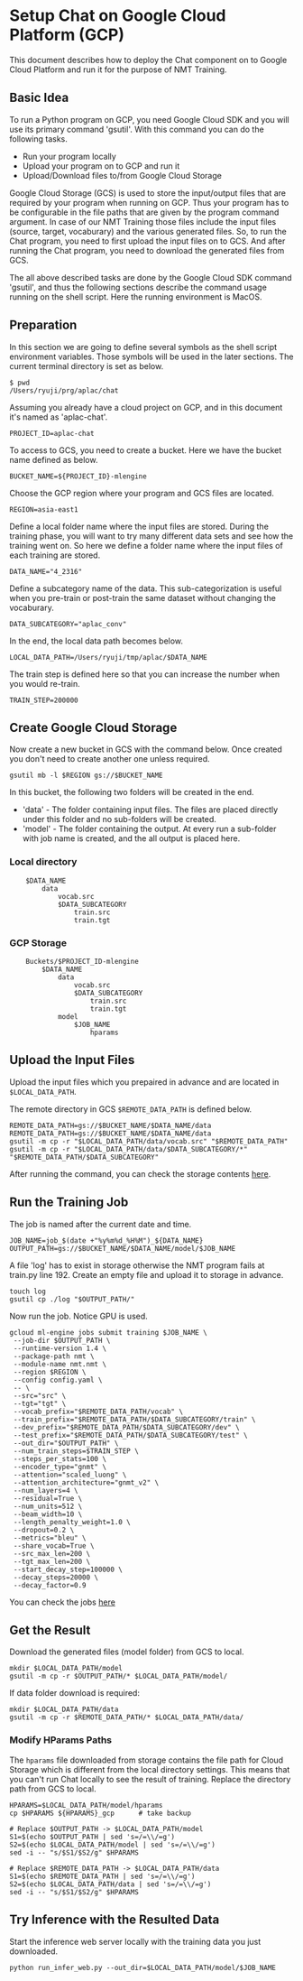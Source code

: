 # Setup Chat on Google Cloud Platform (GCP)

This document describes how to deploy the Chat component on to Google Cloud Platform and run it for the purpose of NMT Training.

## Basic Idea

To run a Python program on GCP, you need Google Cloud SDK and you will use its primary command 'gsutil'. With this command you can do the following tasks.
* Run your program locally
* Upload your program on to GCP and run it
* Upload/Download files to/from Google Cloud Storage

Google Cloud Storage (GCS) is used to store the input/output files that are required by your program when running on GCP. Thus your program has to be configurable in the file paths that are given by the program command argument. In case of our NMT Training those files include the input files (source, target, vocaburary) and the various generated files.
So, to run the Chat program, you need to first upload the input files on to GCS. And after running the Chat program, you need to download the generated files from GCS.

The all above described tasks are done by the Google Cloud SDK command 'gsutil', and thus the following sections describe the command usage running on the shell script.
Here the running environment is MacOS.

## Preparation

In this section we are going to define several symbols as the shell script environment variables. Those symbols will be used in the later sections. The current terminal directory is set as below.
```
$ pwd
/Users/ryuji/prg/aplac/chat
```
Assuming you already have a cloud project on GCP, and in this document it's named as 'aplac-chat'.
```
PROJECT_ID=aplac-chat
```
To access to GCS, you need to create a bucket. Here we have the bucket name defined as below.
```
BUCKET_NAME=${PROJECT_ID}-mlengine
```
Choose the GCP region where your program and GCS files are located.
```
REGION=asia-east1
```
Define a local folder name where the input files are stored. During the training phase, you will want to try many different data sets and see how the training went on. So here we define a folder name where the input files of each training are stored.
```
DATA_NAME="4_2316"
```
Define a subcategory name of the data. This sub-categorization is useful when you pre-train or post-train the same dataset without changing the vocaburary.
```
DATA_SUBCATEGORY="aplac_conv"
```
In the end, the local data path becomes below.
```
LOCAL_DATA_PATH=/Users/ryuji/tmp/aplac/$DATA_NAME
```
The train step is defined here so that you can increase the number when you would re-train.
```
TRAIN_STEP=200000
```

## Create Google Cloud Storage

Now create a new bucket in GCS with the command below. Once created you don't need to create another one unless required.
```
gsutil mb -l $REGION gs://$BUCKET_NAME
```
In this bucket, the following two folders will be created in the end.
* 'data' - The folder containing input files. The files are placed directly under this folder and no sub-folders will be created.
* 'model' - The folder containing the output. At every run a sub-folder with job name is created, and the all output is placed here.

### Local directory
```
    $DATA_NAME
        data
            vocab.src
            $DATA_SUBCATEGORY
                train.src
                train.tgt
```
### GCP Storage
```
    Buckets/$PROJECT_ID-mlengine
        $DATA_NAME
            data
                vocab.src
                $DATA_SUBCATEGORY
                    train.src
                    train.tgt
            model
                $JOB_NAME
                    hparams
```

## Upload the Input Files

Upload the input files which you prepaired in advance and are located in ```$LOCAL_DATA_PATH```.

The remote directory in GCS ```$REMOTE_DATA_PATH``` is defined below.
```
REMOTE_DATA_PATH=gs://$BUCKET_NAME/$DATA_NAME/data
REMOTE_DATA_PATH=gs://$BUCKET_NAME/$DATA_NAME/data
gsutil -m cp -r "$LOCAL_DATA_PATH/data/vocab.src" "$REMOTE_DATA_PATH"
gsutil -m cp -r "$LOCAL_DATA_PATH/data/$DATA_SUBCATEGORY/*" "$REMOTE_DATA_PATH/$DATA_SUBCATEGORY"
```

After running the command, you can check the storage contents [here](https://console.cloud.google.com/storage).

## Run the Training Job
The job is named after the current date and time.
```
JOB_NAME=job_$(date +"%y%m%d_%H%M")_${DATA_NAME}
OUTPUT_PATH=gs://$BUCKET_NAME/$DATA_NAME/model/$JOB_NAME
```

A file 'log' has to exist in storage otherwise the NMT program fails at train.py line 192. Create an empty file and upload it to storage in advance.
```
touch log
gsutil cp ./log "$OUTPUT_PATH/"
```

Now run the job. Notice GPU is used.
```
gcloud ml-engine jobs submit training $JOB_NAME \
 --job-dir $OUTPUT_PATH \
 --runtime-version 1.4 \
 --package-path nmt \
 --module-name nmt.nmt \
 --region $REGION \
 --config config.yaml \
 -- \
 --src="src" \
 --tgt="tgt" \
 --vocab_prefix="$REMOTE_DATA_PATH/vocab" \
 --train_prefix="$REMOTE_DATA_PATH/$DATA_SUBCATEGORY/train" \
 --dev_prefix="$REMOTE_DATA_PATH/$DATA_SUBCATEGORY/dev" \
 --test_prefix="$REMOTE_DATA_PATH/$DATA_SUBCATEGORY/test" \
 --out_dir="$OUTPUT_PATH" \
 --num_train_steps=$TRAIN_STEP \
 --steps_per_stats=100 \
 --encoder_type="gnmt" \
 --attention="scaled_luong" \
 --attention_architecture="gnmt_v2" \
 --num_layers=4 \
 --residual=True \
 --num_units=512 \
 --beam_width=10 \
 --length_penalty_weight=1.0 \
 --dropout=0.2 \
 --metrics="bleu" \
 --share_vocab=True \
 --src_max_len=200 \
 --tgt_max_len=200 \
 --start_decay_step=100000 \
 --decay_steps=20000 \
 --decay_factor=0.9
```

You can check the jobs [here](https://console.cloud.google.com/mlengine/jobs)

## Get the Result

Download the generated files (model folder) from GCS to local.
```
mkdir $LOCAL_DATA_PATH/model
gsutil -m cp -r $OUTPUT_PATH/* $LOCAL_DATA_PATH/model/
```

If data folder download is required:
```
mkdir $LOCAL_DATA_PATH/data
gsutil -m cp -r $REMOTE_DATA_PATH/* $LOCAL_DATA_PATH/data/
```

### Modify HParams Paths
The ```hparams``` file downloaded from storage contains the file path for Cloud Storage which is different from the local directory settings. This means that you can't run Chat locally to see the result of training. Replace the directory path from GCS to local.
```
HPARAMS=$LOCAL_DATA_PATH/model/hparams
cp $HPARAMS ${HPARAMS}_gcp      # take backup

# Replace $OUTPUT_PATH -> $LOCAL_DATA_PATH/model
S1=$(echo $OUTPUT_PATH | sed 's=/=\\/=g')
S2=$(echo $LOCAL_DATA_PATH/model | sed 's=/=\\/=g')
sed -i -- "s/$S1/$S2/g" $HPARAMS

# Replace $REMOTE_DATA_PATH -> $LOCAL_DATA_PATH/data
S1=$(echo $REMOTE_DATA_PATH | sed 's=/=\\/=g')
S2=$(echo $LOCAL_DATA_PATH/data | sed 's=/=\\/=g')
sed -i -- "s/$S1/$S2/g" $HPARAMS
```

## Try Inference with the Resulted Data
Start the inference web server locally with the training data you just downloaded.
```
python run_infer_web.py --out_dir=$LOCAL_DATA_PATH/model/$JOB_NAME
```






